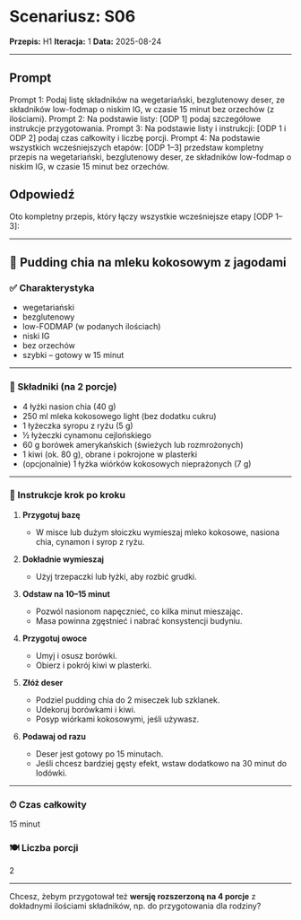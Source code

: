 ﻿# Scenariusz: S06
**Przepis:** H1
**Iteracja:** 1
**Data:** 2025-08-24

---

## Prompt
Prompt 1: Podaj listę składników na wegetariański, bezglutenowy deser, ze składników low-fodmap o niskim IG, w czasie 15 minut bez orzechów (z ilościami). Prompt 2: Na podstawie listy: [ODP 1] podaj szczegółowe instrukcje przygotowania. Prompt 3: Na podstawie listy i instrukcji: [ODP 1 i ODP 2] podaj czas całkowity i liczbę porcji. Prompt 4: Na podstawie wszystkich wcześniejszych etapów: [ODP 1–3] przedstaw kompletny przepis na wegetariański, bezglutenowy deser, ze składników low-fodmap o niskim IG, w czasie 15 minut bez orzechów.


## Odpowiedź
Oto kompletny przepis, który łączy wszystkie wcześniejsze etapy \[ODP 1–3]:

---

## 🌱 Pudding chia na mleku kokosowym z jagodami

### ✅ Charakterystyka

* wegetariański
* bezglutenowy
* low-FODMAP (w podanych ilościach)
* niski IG
* bez orzechów
* szybki – gotowy w 15 minut

---

### 🛒 Składniki (na 2 porcje)

* 4 łyżki nasion chia (40 g)
* 250 ml mleka kokosowego light (bez dodatku cukru)
* 1 łyżeczka syropu z ryżu (5 g)
* ½ łyżeczki cynamonu cejlońskiego
* 60 g borówek amerykańskich (świeżych lub rozmrożonych)
* 1 kiwi (ok. 80 g), obrane i pokrojone w plasterki
* (opcjonalnie) 1 łyżka wiórków kokosowych nieprażonych (7 g)

---

### 🥄 Instrukcje krok po kroku

1. **Przygotuj bazę**

   * W misce lub dużym słoiczku wymieszaj mleko kokosowe, nasiona chia, cynamon i syrop z ryżu.

2. **Dokładnie wymieszaj**

   * Użyj trzepaczki lub łyżki, aby rozbić grudki.

3. **Odstaw na 10–15 minut**

   * Pozwól nasionom napęcznieć, co kilka minut mieszając.
   * Masa powinna zgęstnieć i nabrać konsystencji budyniu.

4. **Przygotuj owoce**

   * Umyj i osusz borówki.
   * Obierz i pokrój kiwi w plasterki.

5. **Złóż deser**

   * Podziel pudding chia do 2 miseczek lub szklanek.
   * Udekoruj borówkami i kiwi.
   * Posyp wiórkami kokosowymi, jeśli używasz.

6. **Podawaj od razu**

   * Deser jest gotowy po 15 minutach.
   * Jeśli chcesz bardziej gęsty efekt, wstaw dodatkowo na 30 minut do lodówki.

---

### ⏱ Czas całkowity

15 minut

### 🍽 Liczba porcji

2

---

Chcesz, żebym przygotował też **wersję rozszerzoną na 4 porcje** z dokładnymi ilościami składników, np. do przygotowania dla rodziny?
